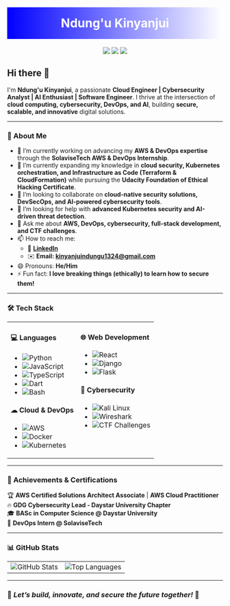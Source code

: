 <!-- Banner -->
<h1 align="center" style="background: linear-gradient(to right, #0000ff, #ffffff); color: white; padding: 20px;">
  Ndung'u Kinyanjui
</h1>

<p align="center">
  <img src="https://img.shields.io/badge/Cloud%20Computing-☁️-blue?style=for-the-badge">
  <img src="https://img.shields.io/badge/Cybersecurity-🔒-red?style=for-the-badge">
  <img src="https://img.shields.io/badge/DevOps-⚙️-white?style=for-the-badge">
</p>

## Hi there 👋

I'm **Ndung'u Kinyanjui**, a passionate **Cloud Engineer | Cybersecurity Analyst | AI Enthusiast | Software Engineer**. I thrive at the intersection of **cloud computing, cybersecurity, DevOps, and AI**, building **secure, scalable, and innovative** digital solutions.

---

### 🚀 About Me

- 🔭 I’m currently working on advancing my **AWS & DevOps expertise** through the **SolaviseTech AWS & DevOps Internship**.
- 🌱 I’m currently expanding my knowledge in **cloud security, Kubernetes orchestration, and Infrastructure as Code (Terraform & CloudFormation)** while pursuing the **Udacity Foundation of Ethical Hacking Certificate**.
- 👯 I’m looking to collaborate on **cloud-native security solutions, DevSecOps, and AI-powered cybersecurity tools**.
- 🤔 I’m looking for help with **advanced Kubernetes security and AI-driven threat detection**.
- 💬 Ask me about **AWS, DevOps, cybersecurity, full-stack development, and CTF challenges**.
- 📫 How to reach me:
  - 🔗 **[LinkedIn](https://www.linkedin.com/in/ndungukinyanjui/)**
  - ✉️ **Email: kinyanjuindungu1324@gmail.com**
- 😄 Pronouns: **He/Him**
- ⚡ Fun fact: **I love breaking things (ethically) to learn how to secure them!**

---

### 🛠 Tech Stack

<table>
<tr>
<td valign="top">

#### 💻 Languages

- ![Python](https://img.shields.io/badge/Python-3776AB?style=for-the-badge&logo=python&logoColor=white)
- ![JavaScript](https://img.shields.io/badge/JavaScript-F7DF1E?style=for-the-badge&logo=javascript&logoColor=black)
- ![TypeScript](https://img.shields.io/badge/TypeScript-3178C6?style=for-the-badge&logo=typescript&logoColor=white)
- ![Dart](https://img.shields.io/badge/Dart-0175C2?style=for-the-badge&logo=dart&logoColor=white)
- ![Bash](https://img.shields.io/badge/Bash-4EAA25?style=for-the-badge&logo=gnu-bash&logoColor=white)

#### ☁ Cloud & DevOps

- ![AWS](https://img.shields.io/badge/AWS-232F3E?style=for-the-badge&logo=amazon-aws&logoColor=white)
- ![Docker](https://img.shields.io/badge/Docker-2496ED?style=for-the-badge&logo=docker&logoColor=white)
- ![Kubernetes](https://img.shields.io/badge/Kubernetes-326CE5?style=for-the-badge&logo=kubernetes&logoColor=white)

</td>
<td valign="top">

#### 🌐 Web Development

- ![React](https://img.shields.io/badge/React-61DAFB?style=for-the-badge&logo=react&logoColor=black)
- ![Django](https://img.shields.io/badge/Django-092E20?style=for-the-badge&logo=django&logoColor=white)
- ![Flask](https://img.shields.io/badge/Flask-000000?style=for-the-badge&logo=flask&logoColor=white)

#### 🔐 Cybersecurity

- ![Kali Linux](https://img.shields.io/badge/Kali_Linux-557C94?style=for-the-badge&logo=kali-linux&logoColor=white)
- ![Wireshark](https://img.shields.io/badge/Wireshark-1679A7?style=for-the-badge&logo=wireshark&logoColor=white)
- ![CTF Challenges](https://img.shields.io/badge/CTF-Challenges-red?style=for-the-badge)

</td>
</tr>
</table>

---

### 🎯 Achievements & Certifications

🏆 **AWS Certified Solutions Architect Associate** | **AWS Cloud Practitioner**  
🔥 **GDG Cybersecurity Lead - Daystar University Chapter**  
🎓 **BASc in Computer Science @ Daystar University**  
💼 **DevOps Intern @ SolaviseTech**

---

### 📊 GitHub Stats

<table>
<tr>
<td valign="top">
  <img src="https://github-readme-stats-git-masterrstaa-rickstaa.vercel.app/api?username=MaVeN-13TTN&show_icons=true&hide=contribs&theme=radical" alt="GitHub Stats" />
</td>
<td valign="top">
  <img src="https://github-readme-stats.vercel.app/api/top-langs/?username=MaVeN-13TTN&layout=compact&theme=radical" alt="Top Languages" />
</td>
</tr>
</table>

---

### 🚀 _Let’s build, innovate, and secure the future together!_ 🚀
